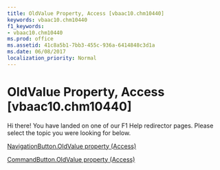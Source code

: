 ```yaml
---
title: OldValue Property, Access [vbaac10.chm10440]
keywords: vbaac10.chm10440
f1_keywords:
- vbaac10.chm10440
ms.prod: office
ms.assetid: 41c8a5b1-7bb3-455c-936a-6414848c3d1a
ms.date: 06/08/2017
localization_priority: Normal
---
```



# OldValue Property, Access [vbaac10.chm10440]

Hi there! You have landed on one of our F1 Help redirector pages. Please select the topic you were looking for below.

[NavigationButton.OldValue property (Access)](http://msdn.microsoft.com/library/9152ce56-8ac6-ebb4-f940-8baa1a5c10c3%28Office.15%29.aspx)

[CommandButton.OldValue property (Access)](http://msdn.microsoft.com/library/a03e4e4c-0c02-7e6a-0654-fafc8a0f0036%28Office.15%29.aspx)


